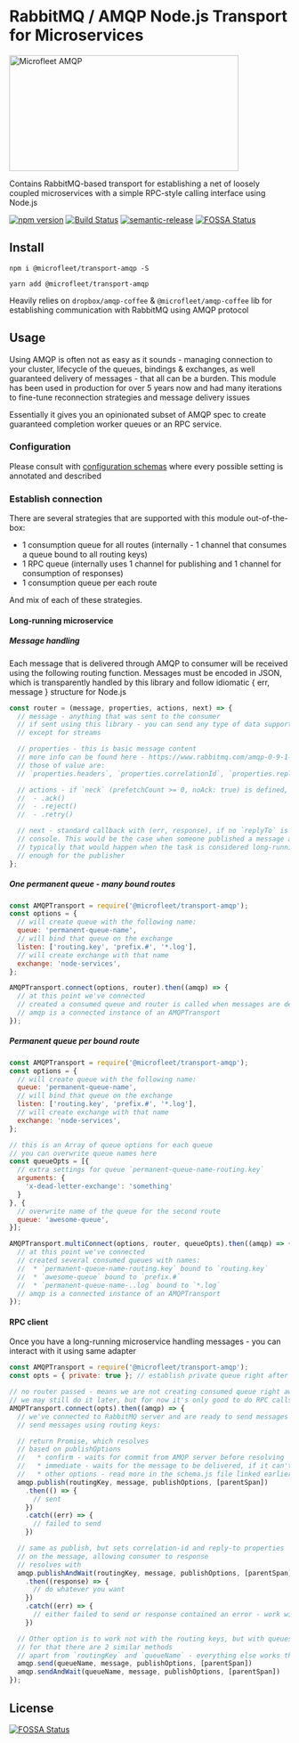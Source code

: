 # RabbitMQ / AMQP Node.js Transport for Microservices

<img alt="Microfleet AMQP" src="https://raw.githubusercontent.com/microfleet/transport-amqp/master/assets/mf-concept-amqp.png" width="412" height="208" />

Contains RabbitMQ-based transport for establishing a net of loosely coupled microservices with a simple RPC-style calling interface using Node.js

[![npm version](https://badge.fury.io/js/%40microfleet%2Ftransport-amqp.svg)](https://badge.fury.io/js/%40microfleet%2Ftransport-amqp)
[![Build Status](https://semaphoreci.com/api/v1/makeomatic/transport-amqp/branches/master/shields_badge.svg)](https://semaphoreci.com/makeomatic/transport-amqp)
[![semantic-release](https://img.shields.io/badge/%20%20%F0%9F%93%A6%F0%9F%9A%80-semantic--release-e10079.svg?style=flat-square)](https://github.com/semantic-release/semantic-release)
[![FOSSA Status](https://app.fossa.io/api/projects/git%2Bgithub.com%2Fmicrofleet%2Ftransport-amqp.svg?type=shield)](https://app.fossa.io/projects/git%2Bgithub.com%2Fmicrofleet%2Ftransport-amqp?ref=badge_shield)

## Install

`npm i @microfleet/transport-amqp -S`

`yarn add @microfleet/transport-amqp`

Heavily relies on `dropbox/amqp-coffee` & `@microfleet/amqp-coffee` lib for establishing communication with RabbitMQ using AMQP protocol

## Usage

Using AMQP is often not as easy as it sounds - managing connection to your cluster, lifecycle of the queues, bindings & exchanges, as well guaranteed delivery of messages - that all can be a burden. This module has been used in production for over 5 years now and had many iterations to fine-tune reconnection strategies and message delivery issues

Essentially it gives you an opinionated subset of AMQP spec to create guaranteed completion worker queues or an RPC service.

### Configuration

Please consult with [configuration schemas](src/schema.js) where every possible setting is annotated and described

### Establish connection

There are several strategies that are supported with this module out-of-the-box:

* 1 consumption queue for all routes (internally - 1 channel that consumes a queue bound to all routing keys)
* 1 RPC queue (internally uses 1 channel for publishing and 1 channel for consumption of responses)
* 1 consumption queue per each route

And mix of each of these strategies.

#### Long-running microservice

##### Message handling

Each message that is delivered through AMQP to consumer will be received using the following routing function.
Messages must be encoded in JSON, which is transparently handled by this library and follow idiomatic { err, message } structure for Node.js

```js
const router = (message, properties, actions, next) => {
  // message - anything that was sent to the consumer
  // if sent using this library - you can send any type of data supported by Node.js
  // except for streams

  // properties - this is basic message content
  // more info can be found here - https://www.rabbitmq.com/amqp-0-9-1-reference.html#class.basic
  // those of value are:
  // `properties.headers`, `properties.correlationId`, `properties.replyTo`

  // actions - if `neck` (prefetchCount >= 0, noAck: true) is defined, it would have
  //  - .ack()
  //  - .reject()
  //  - .retry()

  // next - standard callback with (err, response), if no `replyTo` is set response will only be logged into
  // console. This would be the case when someone published a message and they don't care about the response
  // typically that would happen when the task is considered long-running and we can't reliably respond fast
  // enough for the publisher
};
```

##### One permanent queue - many bound routes

```js
const AMQPTransport = require('@microfleet/transport-amqp');
const options = {
  // will create queue with the following name:
  queue: 'permanent-queue-name',
  // will bind that queue on the exchange
  listen: ['routing.key', 'prefix.#', '*.log'],
  // will create exchange with that name
  exchange: 'node-services',
};

AMQPTransport.connect(options, router).then((amqp) => {
  // at this point we've connected
  // created a consumed queue and router is called when messages are delivered to it
  // amqp is a connected instance of an AMQPTransport
});
```

##### Permanent queue per bound route

```js
const AMQPTransport = require('@microfleet/transport-amqp');
const options = {
  // will create queue with the following name:
  queue: 'permanent-queue-name',
  // will bind that queue on the exchange
  listen: ['routing.key', 'prefix.#', '*.log'],
  // will create exchange with that name
  exchange: 'node-services',
};

// this is an Array of queue options for each queue
// you can overwrite queue names here
const queueOpts = [{
  // extra settings for queue `permanent-queue-name-routing.key`
  arguments: {
    'x-dead-letter-exchange': 'something'
  }
}, {
  // overwrite name of the queue for the second route
  queue: 'awesome-queue',
}];

AMQPTransport.multiConnect(options, router, queueOpts).then((amqp) => {
  // at this point we've connected
  // created several consumed queues with names:
  //  * `permanent-queue-name-routing.key` bound to `routing.key`
  //  * `awesome-queue` bound to `prefix.#`
  //  * `permanent-queue-name-..log` bound to `*.log`
  // amqp is a connected instance of an AMQPTransport
});
```

#### RPC client

Once you have a long-running microservice handling messages - you can interact with it using same adapter

```js
const AMQPTransport = require('@microfleet/transport-amqp');
const opts = { private: true }; // establish private queue right after connecting

// no router passed - means we are not creating consumed queue right away
// we may still do it later, but for now it's only good to do RPC calls
AMQPTransport.connect(opts).then((amqp) => {
  // we've connected to RabbitMQ server and are ready to send messages
  // send messages using routing keys:

  // return Promise, which resolves
  // based on publishOptions
  //   * confirm - waits for commit from AMQP server before resolving
  //   * immediate - waits for the message to be delivered, if it can't be - rejects
  //   * other options - read more in the schema.js file linked earlier
  amqp.publish(routingKey, message, publishOptions, [parentSpan])
    .then(() => {
      // sent
    })
    .catch((err) => {
      // failed to send
    })

  // same as publish, but sets correlation-id and reply-to properties
  // on the message, allowing consumer to response
  // resolves with
  amqp.publishAndWait(routingKey, message, publishOptions, [parentSpan])
    .then((response) => {
      // do whatever you want
    })
    .catch((err) => {
      // either failed to send or response contained an error - work with it here
    })

  // Other option is to work not with the routing keys, but with queues directly
  // for that there are 2 similar methods
  // apart from `routingKey` and `queueName` - everything else works the same way
  amqp.send(queueName, message, publishOptions, [parentSpan])
  amqp.sendAndWait(queueName, message, publishOptions, [parentSpan])
});
```


## License
[![FOSSA Status](https://app.fossa.io/api/projects/git%2Bgithub.com%2Fmicrofleet%2Ftransport-amqp.svg?type=large)](https://app.fossa.io/projects/git%2Bgithub.com%2Fmicrofleet%2Ftransport-amqp?ref=badge_large)